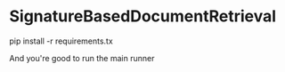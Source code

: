 # SignatureBasedDocumentRetrieval
pip install -r requirements.tx

And you're good to run the main runner
